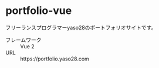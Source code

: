 # portfolio-vue

フリーランスプログラマーyaso28のポートフォリオサイトです。

<dl>
  <dt>フレームワーク</dt>
  <dd>Vue 2</dd>
  <dt>URL</dt>
  <dd>https://portfolio.yaso28.com</dd>
</dl>
